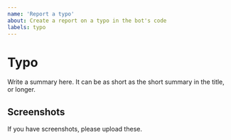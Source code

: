 ```yaml
---
name: 'Report a typo'
about: Create a report on a typo in the bot's code
labels: typo
---
```


# Typo

Write a summary here. It can be as short as the short summary in the title, or longer.

## Screenshots

If you have screenshots, please upload these.
